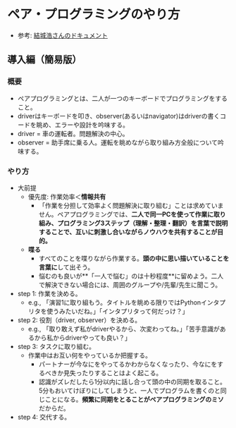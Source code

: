 # ペア・プログラミングのやり方
- 参考: [結城浩さんのドキュメント](http://www.hyuki.com/yukiwiki/wiki.cgi?%A5%DA%A5%A2%A5%D7%A5%ED%A5%B0%A5%E9%A5%DF%A5%F3%A5%B0%A4%CE%A4%E4%A4%EA%A4%AB%A4%BF)

## 導入編（簡易版）
### 概要
- ペアプログラミングとは、二人が一つのキーボードでプログラミングをすること。
- driverはキーボードを叩き、observer(あるいはnavigator)はdriverの書くコードを眺め、エラーや設計を吟味する。
- driver = 車の運転者。問題解決の中心。
- observer = 助手席に乗る人。運転を眺めながら取り組み方全般について吟味する。

### やり方
- 大前提
  - 優先度: 作業効率＜**情報共有**
    - 「作業を分担して効率よく問題解決に取り組む」ことは求めていません。ペアプログラミングでは、**二人で同一PCを使って作業に取り組み、プログラミング3ステップ（理解・整理・翻訳）を言葉で説明することで、互いに刺激し合いながらノウハウを共有することが目的。**
  - **喋る**
    - すべてのことを喋りながら作業する。**頭の中に思い描いていることを言葉に**して出そう。
    - 悩むのも良いが**「一人で悩む」のは十秒程度**に留めよう。二人で解決できない場合には、周囲のグループや/先輩/先生に聞こう。
- step 1: 作業を決める。
  - e.g., 「演習1に取り組もう。タイトルを眺める限りではPythonインタプリタを使うみたいだね。」「インタプリタって何だっけ？」
- step 2: 役割（driver, observer）を決める。
  - e.g., 「取り敢えず私がdriverやるから、次変わってね。」「苦手意識があるから私からdriverやっても良い？」
- step 3: タスクに取り組む。
  - 作業中はお互い何をやっているか把握する。
    - パートナーが今なにをやってるかわからなくなったり、今なにをするべきか見失ったりすることはよく起こる。
    - 認識がズレだしたら1分以内に話し合って頭の中の同期を取ること。5分もおいてけぼりにしてしまうと、一人でプログラムを書くのと同じことになる。**頻繁に同期をとることがペアプログラミングのミソ**だからだ。
- step 4: 交代する。
